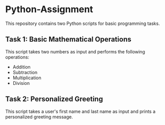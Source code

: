 # Python-Assignment

This repository contains two Python scripts for basic programming tasks.  

## Task 1: Basic Mathematical Operations  

This script takes two numbers as input and performs the following operations:  
- Addition  
- Subtraction  
- Multiplication  
- Division  

## Task 2: Personalized Greeting  

This script takes a user's first name and last name as input and prints a personalized greeting message.  
